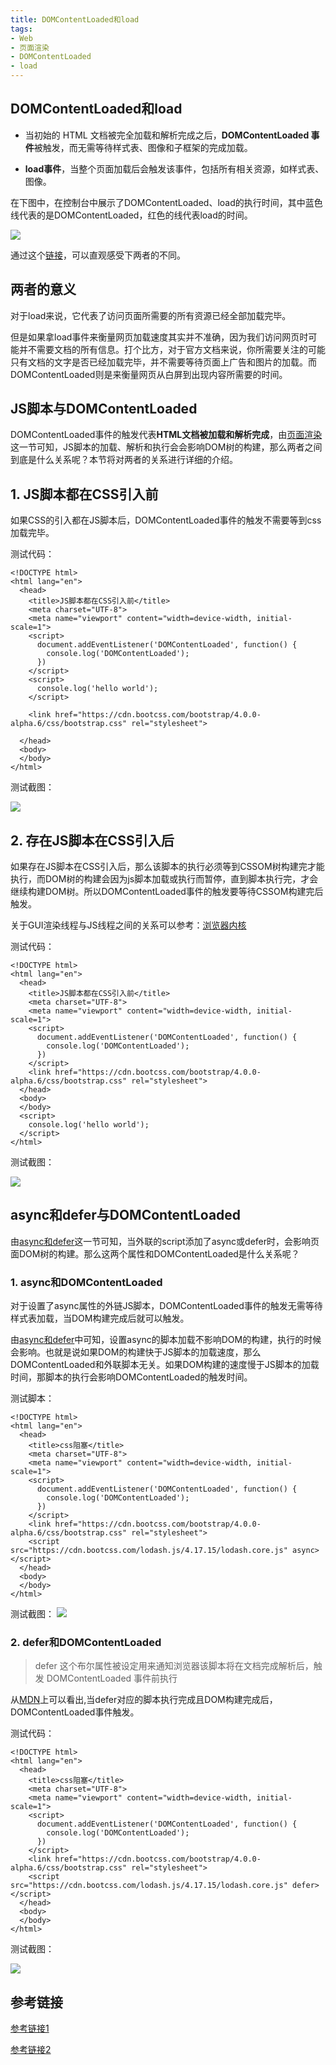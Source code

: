 ```yaml
---
title: DOMContentLoaded和load
tags: 
- Web
- 页面渲染
- DOMContentLoaded
- load
---
```


## DOMContentLoaded和load

- 当初始的 HTML 文档被完全加载和解析完成之后，**DOMContentLoaded 事件**被触发，而无需等待样式表、图像和子框架的完成加载。

- **load事件**，当整个页面加载后会触发该事件，包括所有相关资源，如样式表、图像。

在下图中，在控制台中展示了DOMContentLoaded、load的执行时间，其中蓝色线代表的是DOMContentLoaded，红色的线代表load的时间。

![](https://cosmos-x.oss-cn-hangzhou.aliyuncs.com/L5hJR0.png)
<!--more-->
通过这个[链接](https://testdrive-archive.azurewebsites.net/HTML5/DOMContentLoaded/Default.html)，可以直观感受下两者的不同。
<!--more-->
## 两者的意义

对于load来说，它代表了访问页面所需要的所有资源已经全部加载完毕。

但是如果拿load事件来衡量网页加载速度其实并不准确，因为我们访问网页时可能并不需要文档的所有信息。打个比方，对于官方文档来说，你所需要关注的可能只有文档的文字是否已经加载完毕，并不需要等待页面上广告和图片的加载。而DOMContentLoaded则是来衡量网页从白屏到出现内容所需要的时间。

## JS脚本与DOMContentLoaded

DOMContentLoaded事件的触发代表**HTML文档被加载和解析完成**，由[页面渲染](https://thinkbucket.github.io/docsite/docs/web/6.browser-rendering/page-rendering)这一节可知，JS脚本的加载、解析和执行会会影响DOM树的构建，那么两者之间到底是什么关系呢？本节将对两者的关系进行详细的介绍。

## 1. JS脚本都在CSS引入前

如果CSS的引入都在JS脚本后，DOMContentLoaded事件的触发不需要等到css加载完毕。

测试代码：

```
<!DOCTYPE html>
<html lang="en">
  <head>
    <title>JS脚本都在CSS引入前</title>
    <meta charset="UTF-8">
    <meta name="viewport" content="width=device-width, initial-scale=1">
    <script>
      document.addEventListener('DOMContentLoaded', function() {
        console.log('DOMContentLoaded');
      })
    </script>
    <script>
      console.log('hello world');
    </script>

    <link href="https://cdn.bootcss.com/bootstrap/4.0.0-alpha.6/css/bootstrap.css" rel="stylesheet">

  </head>
  <body>
  </body>
</html>
```
测试截图：

![](https://cosmos-x.oss-cn-hangzhou.aliyuncs.com/2ysZtE.png)

## 2. 存在JS脚本在CSS引入后

如果存在JS脚本在CSS引入后，那么该脚本的执行必须等到CSSOM树构建完才能执行，而DOM树的构建会因为js脚本加载或执行而暂停，直到脚本执行完，才会继续构建DOM树。所以DOMContentLoaded事件的触发要等待CSSOM构建完后触发。

关于GUI渲染线程与JS线程之间的关系可以参考：[浏览器内核](https://thinkbucket.github.io/docsite/docs/web/13.rendering-engine/rendering-engine)

测试代码：

```
<!DOCTYPE html>
<html lang="en">
  <head>
    <title>JS脚本都在CSS引入前</title>
    <meta charset="UTF-8">
    <meta name="viewport" content="width=device-width, initial-scale=1">
    <script>
      document.addEventListener('DOMContentLoaded', function() {
        console.log('DOMContentLoaded');
      })
    </script>
    <link href="https://cdn.bootcss.com/bootstrap/4.0.0-alpha.6/css/bootstrap.css" rel="stylesheet">
  </head>
  <body>
  </body>
  <script>
    console.log('hello world');
  </script>
</html>
```

测试截图：

![](https://cosmos-x.oss-cn-hangzhou.aliyuncs.com/cdZQTk.png)

## async和defer与DOMContentLoaded

由[async和defer](https://thinkbucket.github.io/docsite/docs/web/6.browser-rendering/async-defer)这一节可知，当外联的script添加了async或defer时，会影响页面DOM树的构建。那么这两个属性和DOMContentLoaded是什么关系呢？

### 1. async和DOMContentLoaded

对于设置了async属性的外链JS脚本，DOMContentLoaded事件的触发无需等待样式表加载，当DOM构建完成后就可以触发。

由[async和defer](https://thinkbucket.github.io/docsite/docs/web/6.browser-rendering/async-defer)中可知，设置async的脚本加载不影响DOM的构建，执行的时候会影响。也就是说如果DOM的构建快于JS脚本的加载速度，那么DOMContentLoaded和外联脚本无关。如果DOM构建的速度慢于JS脚本的加载时间，那脚本的执行会影响DOMContentLoaded的触发时间。

测试脚本：

```
<!DOCTYPE html>
<html lang="en">
  <head>
    <title>css阻塞</title>
    <meta charset="UTF-8">
    <meta name="viewport" content="width=device-width, initial-scale=1">
    <script>
      document.addEventListener('DOMContentLoaded', function() {
        console.log('DOMContentLoaded');
      })
    </script>
    <link href="https://cdn.bootcss.com/bootstrap/4.0.0-alpha.6/css/bootstrap.css" rel="stylesheet">
    <script src="https://cdn.bootcss.com/lodash.js/4.17.15/lodash.core.js" async></script>
  </head>
  <body>
  </body>
</html>

```
测试截图：
![](https://cosmos-x.oss-cn-hangzhou.aliyuncs.com/bh7fCd.png)

### 2. defer和DOMContentLoaded
> defer 这个布尔属性被设定用来通知浏览器该脚本将在文档完成解析后，触发 DOMContentLoaded 事件前执行

从[MDN](https://developer.mozilla.org/zh-CN/docs/Web/HTML/Element/script)上可以看出,当defer对应的脚本执行完成且DOM构建完成后，DOMContentLoaded事件触发。

测试代码：

```
<!DOCTYPE html>
<html lang="en">
  <head>
    <title>css阻塞</title>
    <meta charset="UTF-8">
    <meta name="viewport" content="width=device-width, initial-scale=1">
    <script>
      document.addEventListener('DOMContentLoaded', function() {
        console.log('DOMContentLoaded');
      })
    </script>
    <link href="https://cdn.bootcss.com/bootstrap/4.0.0-alpha.6/css/bootstrap.css" rel="stylesheet">
    <script src="https://cdn.bootcss.com/lodash.js/4.17.15/lodash.core.js" defer></script>
  </head>
  <body>
  </body>
</html>
```

测试截图：

![](https://cosmos-x.oss-cn-hangzhou.aliyuncs.com/uY4AEb.png)

## 参考链接

[参考链接1](https://juejin.im/post/5b88ddca6fb9a019c7717096#heading-0)

[参考链接2](https://zhuanlan.zhihu.com/p/25876048)
